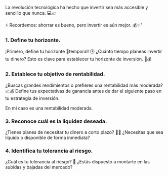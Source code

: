 La revolución tecnológica ha hecho que invertir sea más accesible y sencillo que nunca. 💻📈 

⚡ Recordemos: ahorrar es bueno, pero invertir es aún mejor. 💰✨"

### 1. Define tu horizonte. 

¡Primero, define tu horizonte 🌄temporal! 🕒 ¿Cuánto tiempo planeas invertir tu dinero? Esto es clave para establecer tu horizonte de inversión. 🚀💰

### 2. Establece tu objetivo de rentabilidad. 

¿Buscas grandes rendimientos o prefieres una rentabilidad más moderada? 📈💰 Define tus expectativas de ganancia antes de dar el siguiente paso en tu estrategia de inversión.

En mi caso es una rentabilidad moderada. 

### 3. Reconoce cuál es la liquidez deseada. 

¿Tienes planes de necesitar tu dinero a corto plazo? 🤔💸 ¿Necesitas que sea líquido o disponible de forma inmediata?
### 4. Identifica tu tolerancia al riesgo. 

¿Cuál es tu tolerancia al riesgo? 🎢 ¿Estás dispuesto a montarte en las subidas y bajadas del mercado?






